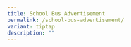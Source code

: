 ```yaml
---
title: School Bus Advertisement
permalink: /school-bus-advertisement/
variant: tiptap
description: ""
---
```

<p></p>